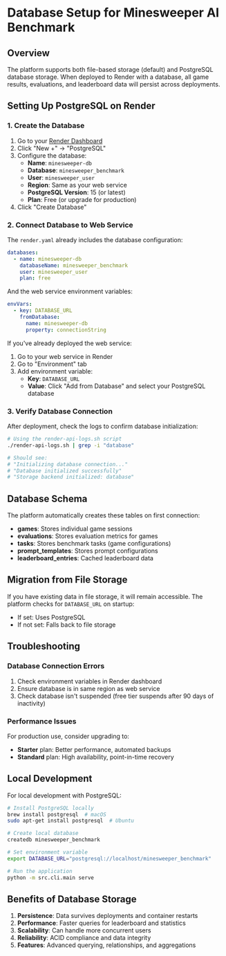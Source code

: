 # Database Setup for Minesweeper AI Benchmark

## Overview

The platform supports both file-based storage (default) and PostgreSQL database storage. When deployed to Render with a database, all game results, evaluations, and leaderboard data will persist across deployments.

## Setting Up PostgreSQL on Render

### 1. Create the Database

1. Go to your [Render Dashboard](https://dashboard.render.com)
2. Click "New +" → "PostgreSQL"
3. Configure the database:
   - **Name**: `minesweeper-db`
   - **Database**: `minesweeper_benchmark`
   - **User**: `minesweeper_user`
   - **Region**: Same as your web service
   - **PostgreSQL Version**: 15 (or latest)
   - **Plan**: Free (or upgrade for production)
4. Click "Create Database"

### 2. Connect Database to Web Service

The `render.yaml` already includes the database configuration:

```yaml
databases:
  - name: minesweeper-db
    databaseName: minesweeper_benchmark
    user: minesweeper_user
    plan: free
```

And the web service environment variables:

```yaml
envVars:
  - key: DATABASE_URL
    fromDatabase:
      name: minesweeper-db
      property: connectionString
```

If you've already deployed the web service:
1. Go to your web service in Render
2. Go to "Environment" tab
3. Add environment variable:
   - **Key**: `DATABASE_URL`
   - **Value**: Click "Add from Database" and select your PostgreSQL database

### 3. Verify Database Connection

After deployment, check the logs to confirm database initialization:

```bash
# Using the render-api-logs.sh script
./render-api-logs.sh | grep -i "database"

# Should see:
# "Initializing database connection..."
# "Database initialized successfully"
# "Storage backend initialized: database"
```

## Database Schema

The platform automatically creates these tables on first connection:

- **games**: Stores individual game sessions
- **evaluations**: Stores evaluation metrics for games
- **tasks**: Stores benchmark tasks (game configurations)
- **prompt_templates**: Stores prompt configurations
- **leaderboard_entries**: Cached leaderboard data

## Migration from File Storage

If you have existing data in file storage, it will remain accessible. The platform checks for `DATABASE_URL` on startup:
- If set: Uses PostgreSQL
- If not set: Falls back to file storage

## Troubleshooting

### Database Connection Errors

1. Check environment variables in Render dashboard
2. Ensure database is in same region as web service
3. Check database isn't suspended (free tier suspends after 90 days of inactivity)

### Performance Issues

For production use, consider upgrading to:
- **Starter** plan: Better performance, automated backups
- **Standard** plan: High availability, point-in-time recovery

## Local Development

For local development with PostgreSQL:

```bash
# Install PostgreSQL locally
brew install postgresql  # macOS
sudo apt-get install postgresql  # Ubuntu

# Create local database
createdb minesweeper_benchmark

# Set environment variable
export DATABASE_URL="postgresql://localhost/minesweeper_benchmark"

# Run the application
python -m src.cli.main serve
```

## Benefits of Database Storage

1. **Persistence**: Data survives deployments and container restarts
2. **Performance**: Faster queries for leaderboard and statistics
3. **Scalability**: Can handle more concurrent users
4. **Reliability**: ACID compliance and data integrity
5. **Features**: Advanced querying, relationships, and aggregations